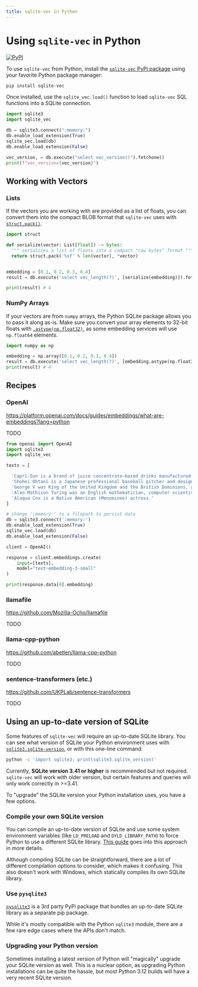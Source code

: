 ```yaml
---
title: sqlite-vec in Python
---
```


# Using `sqlite-vec` in Python

[![PyPI](https://img.shields.io/pypi/v/sqlite-vec.svg?color=blue&logo=python&logoColor=white)](https://pypi.org/project/sqlite-vec/)

To use `sqlite-vec` from Python, install the
[`sqlite-vec` PyPi package](https://pypi.org/project/sqlite-vec/) using your
favorite Python package manager:

```bash
pip install sqlite-vec
```

Once installed, use the `sqlite_vec.load()` function to load `sqlite-vec` SQL
functions into a SQLite connection.

```python
import sqlite3
import sqlite_vec

db = sqlite3.connect(":memory:")
db.enable_load_extension(True)
sqlite_vec.load(db)
db.enable_load_extension(False)

vec_version, = db.execute("select vec_version()").fetchone()
print(f"vec_version={vec_version}")
```

## Working with Vectors

### Lists

If the vectors you are working with are provided as a list of floats, you can convert them into the compact BLOB format that `sqlite-vec` uses with [`struct.pack()`](https://docs.python.org/3/library/struct.html#struct.pack).

```python
import struct

def serialize(vector: List[float]) -> bytes:
  """ serializes a list of floats into a compact "raw bytes" format """
  return struct.pack('%sf' % len(vector), *vector)


embedding = [0.1, 0.2, 0.3, 0.4]
result = db.execute('select vec_length(?)', [serialize(embedding)]).fetchone()[0]

print(result) # 4
```

### NumPy Arrays

If your vectors are from `numpy` arrays, the Python SQLite package allows you to pass it along as-is. Make sure you convert your array elements to 32-bit floats with [`.astype(np.float32)`](https://numpy.org/doc/stable/reference/generated/numpy.ndarray.astype.html), as some embedding services will use `np.float64` elements.


```python
import numpy as np

embedding = np.array([0.1, 0.2, 0.3, 0.4])
result = db.execute('select vec_length(?)', [embedding.astype(np.float32)]).fetchone()[0]
print(result) # 4
```

## Recipes

### OpenAI

https://platform.openai.com/docs/guides/embeddings/what-are-embeddings?lang=python

TODO

```python
from openai import OpenAI
import sqlite3
import sqlite_vec

texts = [

  'Capri-Sun is a brand of juice concentrate–based drinks manufactured by the German company Wild and regional licensees.',
  'Shohei Ohtani is a Japanese professional baseball pitcher and designated hitter for the Los Angeles Dodgers of Major League Baseball.',
  'George V was King of the United Kingdom and the British Dominions, and Emperor of India, from 6 May 1910 until his death in 1936.',
  'Alan Mathison Turing was an English mathematician, computer scientist, logician, cryptanalyst, philosopher and theoretical biologist.',
  'Alaqua Cox is a Native American (Menominee) actress.'
]

# change ':memory:' to a filepath to persist data
db = sqlite3.connect(':memory:')
db.enable_load_extension(True)
sqlite_vec.load(db)
db.enable_load_extension(False)

client = OpenAI()

response = client.embeddings.create(
    input=[texts],
    model="text-embedding-3-small"
)

print(response.data[0].embedding)
```

### llamafile

https://github.com/Mozilla-Ocho/llamafile

TODO

### llama-cpp-python

https://github.com/abetlen/llama-cpp-python

TODO

### sentence-transformers (etc.)

https://github.com/UKPLab/sentence-transformers

TODO

## Using an up-to-date version of SQLite

Some features of `sqlite-vec` will require an up-to-date SQLite library. You can see what version of SQLite your Python environment uses with [`sqlite3.sqlite-version`](https://docs.python.org/3/library/sqlite3.html#sqlite3.sqlite_version), or with this one-line command:


```bash
python -c 'import sqlite3; print(sqlite3.sqlite_version)'
```

Currently, **SQLite version 3.41 or higher** is recommended but not required. `sqlite-vec` will work with older version, but certain features and queries will only work correctly in >=3.41.

To "upgrade" the SQLite version your Python installation uses, you have a few options.

### Compile your own SQLite version

You can compile an up-to-date version of SQLite and use some system environment variables (like `LD_PRELOAD` and `DYLD_LIBRARY_PATH`) to force Python to use a different SQLite library. [This guide](https://til.simonwillison.net/sqlite/sqlite-version-macos-python) goes into this approach in more details.

Although compiling SQLite can be straightforward, there are a lot of different compilation options to consider, which makes it confusing. This also doesn't work with Windows, which statically compiles its own SQLite library.

### Use `pysqlite3`

[`pysqlite3`](https://github.com/coleifer/pysqlite3) is a 3rd party PyPi package that bundles an up-to-date SQLite library as a separate pip package.

While it's mostly compatible with the Python `sqlite3` module, there are a few rare edge cases where the APIs don't match.

### Upgrading your Python version

Sometimes installing a latest version of Python will "magically" upgrade your SQLite version as well. This is a nuclear option, as upgrading Python installations can be quite the hassle, but most Python 3.12 builds will have a very recent SQLite version.
